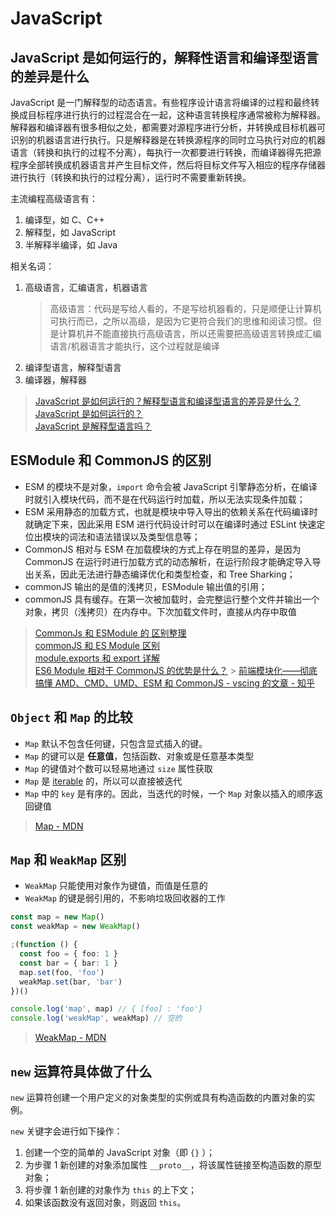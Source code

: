 # JavaScript

## JavaScript 是如何运行的，解释性语言和编译型语言的差异是什么

JavaScript 是一门解释型的动态语言。有些程序设计语言将编译的过程和最终转换成目标程序进行执行的过程混合在一起，这种语言转换程序通常被称为解释器。解释器和编译器有很多相似之处，都需要对源程序进行分析，并转换成目标机器可识别的机器语言进行执行。只是解释器是在转换源程序的同时立马执行对应的机器语言（转换和执行的过程不分离），每执行一次都要进行转换，而编译器得先把源程序全部转换成机器语言并产生目标文件，然后将目标文件写入相应的程序存储器进行执行（转换和执行的过程分离），运行时不需要重新转换。

主流编程高级语言有：

1. 编译型，如 C、C++
2. 解释型，如 JavaScript
3. 半解释半编译，如 Java

相关名词：

1. 高级语言，汇编语言，机器语言
   > 高级语言：代码是写给人看的，不是写给机器看的，只是顺便让计算机可执行而已，之所以高级，是因为它更符合我们的思维和阅读习惯。但是计算机并不能直接执行高级语言，所以还需要把高级语言转换成汇编语言/机器语言才能执行，这个过程就是编译
2. 编译型语言，解释型语言
3. 编译器，解释器

> [JavaScript 是如何运行的？解释型语言和编译型语言的差异是什么？](https://juejin.cn/post/6987549240436195364#heading-7)  
> [JavaScript 是如何运行的？](https://segmentfault.com/a/1190000020438413)  
> [JavaScript 是解释型语言吗？](https://m.html.cn/qa/javascript/11311.html)

## ESModule 和 CommonJS 的区别

- ESM 的模块不是对象，`import` 命令会被 JavaScript 引擎静态分析，在编译时就引入模块代码，而不是在代码运行时加载，所以无法实现条件加载；
- ESM 采用静态的加载方式，也就是模块中导入导出的依赖关系在代码编译时就确定下来，因此采用 ESM 进行代码设计时可以在编译时通过 ESLint 快速定位出模块的词法和语法错误以及类型信息等；
- CommonJS 相对与 ESM 在加载模块的方式上存在明显的差异，是因为 CommonJS 在运行时进行加载方式的动态解析，在运行阶段才能确定导入导出关系，因此无法进行静态编译优化和类型检查，和 Tree Sharking；
- commonJS 输出的是值的浅拷贝，ESModule 输出值的引用；
- commonJS 具有缓存。在第一次被加载时，会完整运行整个文件并输出一个对象，拷贝（浅拷贝）在内存中。下次加载文件时，直接从内存中取值

> [CommonJs 和 ESModule 的 区别整理](https://blog.csdn.net/weixin_34406796/article/details/91374453)  
> [commonJS 和 ES Module 区别](https://zhuanlan.zhihu.com/p/161015809)  
> [module.exports 和 export 详解](https://www.jianshu.com/p/aaf912d7329e)  
> [ES6 Module 相对于 CommonJS 的优势是什么？](https://juejin.cn/post/6996815121855021087#heading-6) > [前端模块化——彻底搞懂 AMD、CMD、UMD、ESM 和 CommonJS - vscing 的文章 - 知乎](https://zhuanlan.zhihu.com/p/467991875)

## `Object` 和 `Map` 的比较

- `Map` 默认不包含任何键，只包含显式插入的键。
- `Map` 的键可以是 **任意值**，包括函数、对象或是任意基本类型
- `Map` 的键值对个数可以轻易地通过 `size` 属性获取
- `Map` 是 [iterable](https://developer.mozilla.org/zh-CN/docs/Web/JavaScript/Guide/Loops_and_iteration) 的，所以可以直接被迭代
- `Map` 中的 `key` 是有序的。因此，当迭代的时候，一个 `Map` 对象以插入的顺序返回键值

> [Map - MDN](https://developer.mozilla.org/zh-CN/docs/Web/JavaScript/Reference/Global_Objects/Map)

## `Map` 和 `WeakMap` 区别

- `WeakMap` 只能使用对象作为键值，而值是任意的
- `WeakMap` 的键是弱引用的，不影响垃圾回收器的工作

```ts
const map = new Map()
const weakMap = new WeakMap()

;(function () {
  const foo = { foo: 1 }
  const bar = { bar: 1 }
  map.set(foo, 'foo')
  weakMap.set(bar, 'bar')
})()

console.log('map', map) // { [foo] : 'foo'}
console.log('weakMap', weakMap) // 空的
```

> [WeakMap - MDN](https://developer.mozilla.org/zh-CN/docs/Web/JavaScript/Reference/Global_Objects/WeakMap)

## `new` 运算符具体做了什么

`new` 运算符创建一个用户定义的对象类型的实例或具有构造函数的内置对象的实例。

`new` 关键字会进行如下操作：

1. 创建一个空的简单的 JavaScript 对象（即 `{}` ）；
2. 为步骤 1 新创建的对象添加属性 `__proto__`，将该属性链接至构造函数的原型对象；
3. 将步骤 1 新创建的对象作为 `this` 的上下文；
4. 如果该函数没有返回对象，则返回 `this`。
